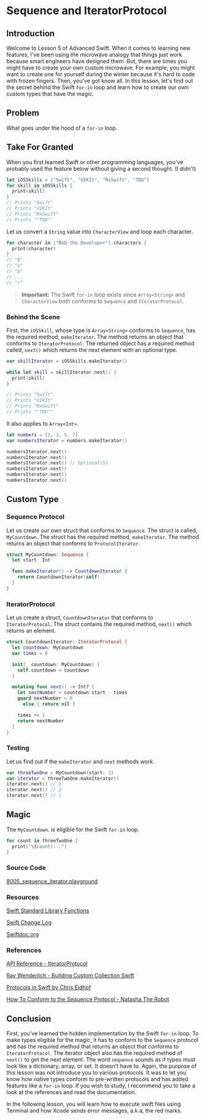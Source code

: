 # Sequence and IteratorProtocol

## Introduction
Welcome to Lesson 5 of Advanced Swift. When it comes to learning new features, I've been using the microwave analogy that things just work because smart engineers have designed them. But, there are times you might have to create your own custom microwave. For example, you might want to create one for yourself during the winter because it's hard to code with frozen fingers. Then, you've got know all. In this lesson, let's find out the secret behind the Swift `for-in` loop and learn how to create our own custom types that have the magic.

## Problem
What goes under the hood of a `for-in` loop.

## Take For Granted
When you first learned Swift or other programming languages, you've probably used the feature below without giving a second thought. (I didn't)

```swift
let iOSSkills = ["Swift", "UIKIt", "RxSwift", "TDD"]
for skill in iOSSkills {
  print(skill)
}
// Prints "Swift"
// Prints "UIKIt"
// Prints "RxSwift"
// Prints ""TDD""
```

Let us convert a `String` value into `CharacterView` and loop each character.

```swift
for character in ("Bob the Developer").characters {
  print(character)
}
// "B"
// "o"
// "b"
// ...
// "r"
```

> **Important:** The Swift `for-in` loop exists since `Array<String>` and `CharacterView` both conforms to `Sequence` and `IteratorProtocol`.

### Behind the Scene
First, the `iOSSkill`, whose type is `Array<String>` conforms to `Sequence`, has the required method, `makeIterator`. The method returns an object that conforms to `IteratorProtocol`. The returned object has a required method called, `next()` which returns the next element with an optional type.

```swift
var skillIterator = iOSSkills.makeIterator()

while let skill = skillIterator.next() {
  print(skill)
}

// Prints "Swift"
// Prints "UIKIt"
// Prints "RxSwift"
// Prints ""TDD""
```

It also applies to `Array<Int>`.

```swift
let numbers = [2, 3, 5, 7]
var numbersIterator = numbers.makeIterator()

numbersIterator.next()
numbersIterator.next()
numbersIterator.next() // Optional(5)
numbersIterator.next()
numbersIterator.next()
numbersIterator.next()
```

## Custom Type

### Sequence Protocol
Let us create our own struct that conforms to `Sequence`.  The struct is called, `MyCountdown`. The struct has the required method, `makeIterator`. The method returns an object that conforms to `ProtocolIterator`.

```swift
struct MyCountdown: Sequence {
  let start: Int

  func makeIterator() -> CountdownIterator {
    return CountdownIterator(self)
  }
}
```


### IteratorProtocol
Let us create a struct, `CountdownIterator` that conforms to `IteratorProtocol`.  The struct contains the required method, `next()` which returns an element.


```swift
struct CountdownIterator: IteratorProtocol {
  let countdown: MyCountdown
  var times = 0

  init(_ countdown: MyCountdown) {
    self.countdown = countdown
  }

  mutating func next() -> Int? {
    let nextNumber = countdown.start - times
    guard nextNumber > 0
      else { return nil }

    times += 1
    return nextNumber
  }
}
```


### Testing
Let us find out if the `makeIterator` and `next` methods work.

```swift
var threeTwoOne = MyCountdown(start: 3)
var iterator = threeTwoOne.makeIterator()
iterator.next() // 3
iterator.next() // 2
iterator.next() // 1
```

## Magic
The `MyCountdown`. is eligible for the Swift `for-in` loop.

```swift
for count in threeTwoOne {
  print("\(count)...")
}
```
### Source Code
[8005_sequence_iterator.playground](https://www.dropbox.com/sh/zusz6m5vrynqj8i/AADpeaEYRIgh5jPODZtTefD0a?dl=0)


### Resources
[Swift Standard Library Functions](https://developer.apple.com/reference/swift/swift_standard_library_functions?changes=latest_minor)

[Swift Change Log](https://github.com/apple/swift/blob/master/CHANGELOG.md)

[Swiftdoc.org](http://swiftdoc.org/v3.0/type/Array/hierarchy/)

### References
[API Reference - IteratorProtocol](https://developer.apple.com/reference/swift/iteratorprotocol)

[Ray Wenderlich - Building Custom Collection Swift](https://www.raywenderlich.com/139591/building-custom-collection-swift)

[Protocols in Swift by Chris Eidhof](http://chris.eidhof.nl/post/protocols-in-swift/)

[How To Conform to the Sequence Protocol - Natasha The Robot](https://www.natashatherobot.com/swift-conform-to-sequence-protocol/)


## Conclusion
First, you've learned the hidden implementation by the Swift `for-in` loop. To make types eligible for the magic, it has to conform to the `Sequence` protocol and has the required method that returns an object that conforms to `IteratorProtocol`. The iterator object also has the required method of `next()` to get the next element. The word `sequence` sounds as if types must look like a dictionary, array, or set. It doesn't have to. Again, the purpose of this lesson was not introduce you to various protocols. It was to let you know how native types conform to pre-written protocols and has added features like a `for-in` loop. If you wish to study, I recommend you to take a look at the references and read the documentation.

In the following lesson, you will learn how to execute swift files using Terminal and how Xcode sends error messages, a.k.a, the red marks.
